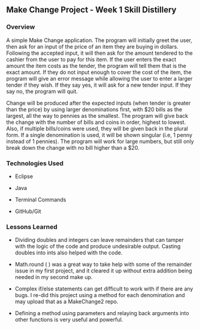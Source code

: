 ## Make Change Project - Week 1 Skill Distillery

### Overview

A simple Make Change application.  The program will initially greet the user, then ask for an input of the price of an item they are buying in dollars.  Following the accepted input, it will then ask for the amount tendered to the cashier from the user to pay for this item. If the user enters the exact amount the item costs as the tender, the program will tell them that is the exact amount.  If they do not input enough to cover the cost of the item, the program will give an error message while allowing the user to enter a larger tender if they wish.  If they say yes, it will ask for a new tender input.  If they say no, the program will quit.

Change will be produced after the expected inputs (when tender is greater than the price) by using larger denominations first, with $20 bills as the largest, all the way to pennies as the smallest. The program will give back the change with the number of bills and coins in order, highest to lowest.  Also, if multiple bills/coins were used, they will be given back in the plural form.  If a single denomination is used, it will be shown singular (i.e, 1 penny instead of 1 pennies).  The program will work for large numbers, but still only break down the change with no bill higher than a $20.

### Technologies Used

- Eclipse

- Java

- Terminal Commands

- GitHub/Git


### Lessons Learned

- Dividing doubles and integers can leave remainders that can tamper with the logic of the code and produce undesirable output. Casting doubles into ints also helped with the code.

- Math.round ( ) was a great way to take help with some of the remainder issue in my first project, and it cleared it up without extra addition being needed in my second make up.

- Complex if/else statements can get difficult to work with if there are any bugs.  I re-did this project using a method for each denomination and may upload that as a MakeChange2 repo.

- Defining a method using parameters and relaying back arguments into other functions is very useful and powerful.
